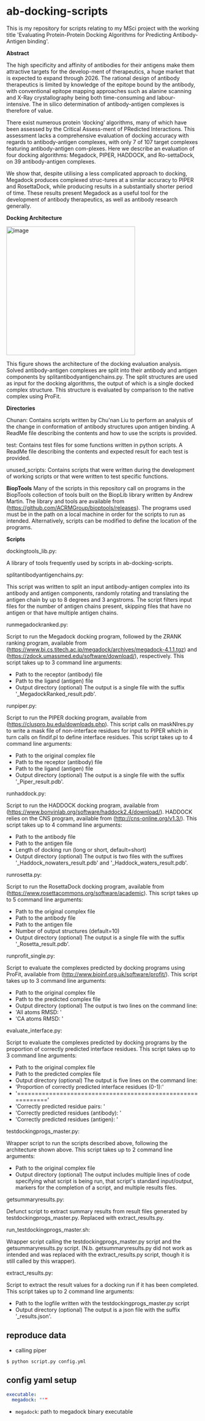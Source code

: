 # ab-docking-scripts


This is my repository for scripts relating to my MSci project with the working title 'Evaluating Protein-Protein Docking Algorithms for Predicting Antibody-Antigen binding'.


**Abstract**

The high specificity and affinity of antibodies for their antigens make them attractive targets for the develop-ment of therapeutics, a huge market that is expected to expand through 2026. The rational design of antibody therapeutics is limited by knowledge of the epitope bound by the antibody, with conventional epitope mapping approaches such as alanine scanning and X-Ray crystallography being both time-consuming and labour-intensive. The in silico determination of antibody-antigen complexes is therefore of value.

There exist numerous protein ‘docking’ algorithms, many of which have been assessed by the Critical Assess-ment of PRedicted Interactions. This assessment lacks a comprehensive evaluation of docking accuracy with regards to antibody-antigen complexes, with only 7 of 107 target complexes featuring antibody-antigen com-plexes. Here we describe an evaluation of four docking algorithms: Megadock, PIPER, HADDOCK, and Ro-settaDock, on 39 antibody-antigen complexes.

We show that, despite utilising a less complicated approach to docking, Megadock produces complexed struc-tures at a similar accuracy to PIPER and RosettaDock, while producing results in a substantially shorter period of time. These results present Megadock as a useful tool for the development of antibody therapeutics, as well as antibody research generally.


**Docking Architecture**

<img width="336" alt="image" src="https://user-images.githubusercontent.com/51133654/165328484-beb152a2-34fe-4cab-8404-970530b93097.png">

This figure shows the architecture of the docking evaluation analysis. Solved antibody-antigen complexes are split into their antibody and antigen components by splitantibodyantigenchains.py. The split structures are used as input for the docking algorithms, the output of which is a single docked complex structure. This structure is evaluated by comparison to the native complex using ProFit.


**Directories**

Chunan:
Contains scripts written by Chu'nan Liu to perform an analysis of the change in conformation of antibody structures upon antigen binding. A ReadMe file describing the contents and how to use the scripts is provided.

test:
Contains test files for some functions written in python scripts. A ReadMe file describing the contents and expected result for each test is provided.

unused_scripts:
Contains scripts that were written during the development of working scripts or that were written to test specific functions.


**BiopTools**
Many of the scripts in this repository call on programs in the BiopTools collection of tools built on the BiopLib library written by Andrew Martin. The library and tools are available from (https://github.com/ACRMGroup/bioptools/releases). The programs used must be in the path on a local machine in order for the scripts to run as intended. Alternatively, scripts can be modified to define the location of the programs.


**Scripts**

dockingtools_lib.py:

A library of tools frequently used by scripts in ab-docking-scripts.


splitantibodyantigenchains.py:

This script was written to split an input antibody-antigen complex into its antibody and antigen components, randomly rotating and translating the antigen chain by up to 8 degrees and 3 angstroms. The script filters input files for the number of antigen chains present, skipping files that have no antigen or that have multiple antigen chains.


runmegadockranked.py:

Script to run the Megadock docking program, followed by the ZRANK ranking program, available from (https://www.bi.cs.titech.ac.jp/megadock/archives/megadock-4.1.1.tgz) and (https://zdock.umassmed.edu/software/download/), respectively. This script takes up to 3 command line arguments:
  - Path to the receptor (antibody) file
  - Path to the ligand (antigen) file
  - Output directory (optional)
The output is a single file with the suffix '_MegadockRanked_result.pdb'.


runpiper.py:

Script to run the PIPER docking program, available from (https://cluspro.bu.edu/downloads.php). This script calls on maskNIres.py to write a mask file of non-interface residues for input to PIPER which in turn calls on findif.pl to define interface residues. This script takes up to 4 command line arguments:
  - Path to the original complex file
  - Path to the receptor (antibody) file
  - Path to the ligand (antigen) file
  - Output directory (optional)
The output is a single file with the suffix '_Piper_result.pdb'.


runhaddock.py:

Script to run the HADDOCK docking program, available from (https://www.bonvinlab.org/software/haddock2.4/download/). HADDOCK relies on the CNS program, available from (http://cns-online.org/v1.3/). This script takes up to 4 command line arguments:
  - Path to the antibody file
  - Path to the antigen file
  - Length of docking run (long or short, default=short)
  - Output directory (optional)
The output is two files with the suffixes '_Haddock_nowaters_result.pdb' and '_Haddock_waters_result.pdb'.


runrosetta.py:

Script to run the RosettaDock docking program, available from (https://www.rosettacommons.org/software/academic). This script takes up to 5 command line arguments:
  - Path to the original complex file
  - Path to the antibody file
  - Path to the antigen file
  - Number of output structures (default=10)
  - Output directory (optional)
The output is a single file with the suffix '_Rosetta_result.pdb'.


runprofit_single.py:

Script to evaluate the complexes predicted by docking programs using ProFit, available from (http://www.bioinf.org.uk/software/profit/). This script takes up to 3 command line arguments:
  - Path to the original complex file
  - Path to the predicted complex file
  - Output directory (optional)
The output is two lines on the command line:
  - 'All atoms RMSD:  '
  - 'CA atoms RMSD:   '


evaluate_interface.py:

Script to evaluate the complexes predicted by docking programs by the proportion of correctly predicted interface residues. This script takes up to 3 command line arguments:
  - Path to the original complex file
  - Path to the predicted complex file
  - Output directory (optional)
The output is five lines on the command line:
  - 'Proportion of correctly predicted interface residues (0-1):'
  - '============================================================'
  - 'Correctly predicted residue pairs:       '
  - 'Correctly predicted residues (antibody): '
  - 'Correctly predicted residues (antigen):  '


testdockingprogs_master.py:

Wrapper script to run the scripts described above, following the architecture shown above. This script takes up to 2 command line arguments:
  - Path to the original complex file
  - Output directory (optional)
The output includes multiple lines of code specifying what script is being run, that script's standard input/output, markers for the completion of a script, and multiple results files.


getsummaryresults.py:

Defunct script to extract summary results from result files generated by testdockingprogs_master.py. Replaced with extract_results.py.


run_testdockingprogs_master.sh:

Wrapper script calling the testdockingprogs_master.py script and the getsummaryresults.py script. (N.b. getsummaryresults.py did not work as intended and was replaced with the extract_results.py script, though it is still called by this wrapper).


extract_results.py:

Script to extract the result values for a docking run if it has been completed. This script takes up to 2 command line arguments:
  - Path to the logfile written with the testdockingprogs_master.py script
  - Output directory (optional)
The output is a json file with the suffix '_results.json'.


## reproduce data 
- calling piper 
```shell
$ python script.py config.yml 
```

## config yaml setup 
```yaml
executable:
  megadock: """
```
- `megadock`: path to megadock binary executable

